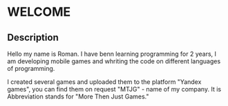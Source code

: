 <h1>WELCOME</h1>

<h2>Description</h2>

<p>Hello my name is Roman. I have benn learning programming for 2 years, I am developing mobile games and whriting the code on different languages of programming.</p>

<p>I created several games and uploaded them to the platform "Yandex games", you can find them on request "MTJG" - name of my company. It is Abbreviation stands for "More Then Just Games."</p>
